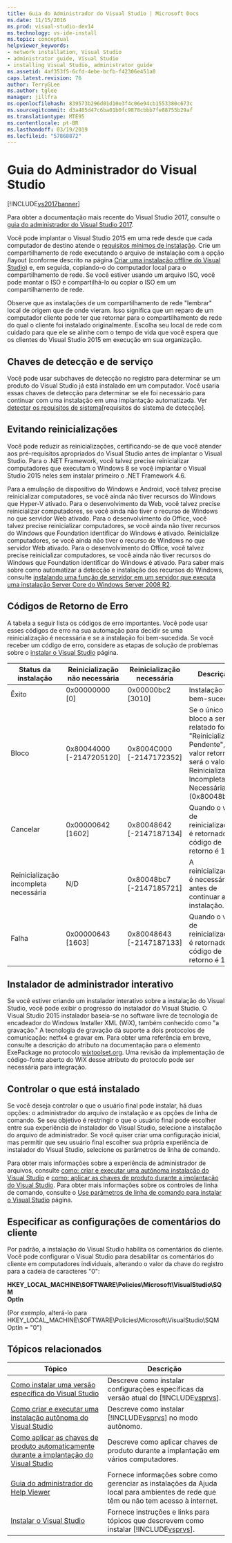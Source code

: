 ```yaml
---
title: Guia do Administrador do Visual Studio | Microsoft Docs
ms.date: 11/15/2016
ms.prod: visual-studio-dev14
ms.technology: vs-ide-install
ms.topic: conceptual
helpviewer_keywords:
- network installation, Visual Studio
- administrator guide, Visual Studio
- installing Visual Studio, administrator guide
ms.assetid: 4af353f5-6cfd-4ebe-bcfb-f42306e451a0
caps.latest.revision: 76
author: TerryGLee
ms.author: tglee
manager: jillfra
ms.openlocfilehash: 839573b296d01d10e3f4c06e94cb1553380c673c
ms.sourcegitcommit: d3a485d47c6ba01b0fc9878cbbb7fe88755b29af
ms.translationtype: MTE95
ms.contentlocale: pt-BR
ms.lasthandoff: 03/19/2019
ms.locfileid: "57868872"
---
```

# <a name="visual-studio-administrator-guide"></a>Guia do Administrador do Visual Studio
[!INCLUDE[vs2017banner](../includes/vs2017banner.md)]

Para obter a documentação mais recente do Visual Studio 2017, consulte o [guia do administrador do Visual Studio 2017](/visualstudio/install/visual-studio-administrator-guide).

Você pode implantar o Visual Studio 2015 em uma rede desde que cada computador de destino atende o [requisitos mínimos de instalação](https://visualstudio.microsoft.com/vs/older-downloads/). Crie um compartilhamento de rede executando o arquivo de instalação com a opção /layout (conforme descrito na página [Criar uma instalação offline do Visual Studio](../install/create-an-offline-installation-of-visual-studio.md)) e, em seguida, copiando-o do computador local para o compartilhamento de rede. Se você estiver usando um arquivo ISO, você pode montar o ISO e compartilhá-lo ou copiar o ISO em um compartilhamento de rede.  
  
 Observe que as instalações de um compartilhamento de rede "lembrar" local de origem que de onde vieram. Isso significa que um reparo de um computador cliente pode ter que retornar para o compartilhamento de rede do qual o cliente foi instalado originalmente. Escolha seu local de rede com cuidado para que ele se alinhe com o tempo de vida que você espera que os clientes do Visual Studio 2015 em execução em sua organização.  
  
## <a name="detection-and-servicing-keys"></a>Chaves de detecção e de serviço  
 Você pode usar subchaves de detecção no registro para determinar se um produto do Visual Studio já está instalado em um computador. Você usaria essas chaves de detecção para determinar se ele foi necessário para continuar com uma instalação em uma implantação automatizada.  Ver [detectar os requisitos de sistema](../extensibility/internals/detecting-system-requirements.md)[requisitos do sistema de detecção].  
  
## <a name="avoiding-reboots"></a>Evitando reinicializações  
 Você pode reduzir as reinicializações, certificando-se de que você atender aos pré-requisitos apropriados do Visual Studio antes de implantar o Visual Studio. Para o .NET Framework, você talvez precise reinicializar computadores que executam o Windows 8 se você implantar o Visual Studio 2015 neles sem instalar primeiro o .NET Framework 4.6.  
  
 Para a emulação de dispositivo do Windows e Android, você talvez precise reinicializar computadores, se você ainda não tiver recursos do Windows que Hyper-V ativado. Para o desenvolvimento da Web, você talvez precise reinicializar computadores, se você ainda não tiver o recurso de Windows no que servidor Web ativado. Para o desenvolvimento do Office, você talvez precise reinicializar computadores, se você ainda não tiver recursos do Windows que Foundation identificar do Windows é ativado. Reinicialize computadores, se você ainda não tiver o recurso de Windows no que servidor Web ativado. Para o desenvolvimento do Office, você talvez precise reinicializar computadores, se você ainda não tiver recursos do Windows que Foundation identificar do Windows é ativado. Para saber mais sobre como automatizar a detecção e instalação dos recursos do Windows, consulte [instalando uma função de servidor em um servidor que executa uma instalação Server Core do Windows Server 2008 R2](https://technet.microsoft.com/library/ee441260(v=ws.10).aspx).  
  
## <a name="error-return-codes"></a>Códigos de Retorno de Erro  
 A tabela a seguir lista os códigos de erro importantes. Você pode usar esses códigos de erro na sua automação para decidir se uma reinicialização é necessária e se a instalação foi bem-sucedida. Se você receber um código de erro, considere as etapas de solução de problemas sobre o [instalar o Visual Studio](../install/install-visual-studio-2015.md) página.  
  
|Status da instalação|Reinicialização não necessária|Reinicialização necessária|Descrição|  
|------------------|--------------------------|----------------------|-----------------|  
|Êxito|0x00000000 [0]|0x00000bc2 [3010]|Instalação bem-sucedida.|  
|Bloco|0x80044000 [-2147205120]|0x8004C000 [-2147172352]|Se o único bloco a ser relatado for "Reinicialização Pendente", o valor retornado será o valor Reinicialização Incompleta Necessária (0x80048bc7).|  
|Cancelar|0x00000642 [1602]|0x80048642 [-2147187134]|Quando o valor de reinicialização é retornado, o código de retorno é 1602.|  
|Reinicialização incompleta necessária|N/D|0x80048bc7 [-2147185721]|A reinicialização é necessária antes de continuar a instalação.|  
|Falha|0x00000643 [1603]|0x80048643 [-2147187133]|Quando o valor de reinicialização é retornado, o código de retorno é 1603.|  
  
## <a name="interactive-administrator-installer"></a>Instalador de administrador interativo  
 Se você estiver criando um instalador interativo sobre a instalação do Visual Studio, você pode exibir o progresso do instalador do Visual Studio. O Visual Studio 2015 instalador baseia-se no software livre de tecnologia de encadeador do Windows Installer XML (WiX), também conhecido como "a gravação." A tecnologia de gravação dá suporte a dois protocolos de comunicação: netfx4 e gravar em. Para obter uma referência em breve, consulte a descrição do atributo na documentação para o elemento ExePackage no protocolo [wixtoolset.org](http://wixtoolset.org/). Uma revisão da implementação de código-fonte aberto do WiX desse atributo do protocolo pode ser necessária para integração.  
  
## <a name="controlling-what-is-installed"></a>Controlar o que está instalado  
 Se você deseja controlar o que o usuário final pode instalar, há duas opções: o administrador do arquivo de instalação e as opções de linha de comando. Se seu objetivo é restringir o que o usuário final pode escolher entre sua experiência de instalador do Visual Studio, selecione a instalação do arquivo de administrador. Se você quiser criar uma configuração inicial, mas permitir que seu usuário final escolher sua própria experiência de instalador do Visual Studio, selecione os parâmetros de linha de comando.  
  
 Para obter mais informações sobre a experiência de administrador de arquivos, consulte [como: criar e executar uma autônoma instalação do Visual Studio](../install/how-to-create-and-run-an-unattended-installation-of-visual-studio.md) e [como: aplicar as chaves de produto durante a implantação do Visual Studio](../install/how-to-automatically-apply-product-keys-when-deploying-visual-studio.md).  Para obter mais informações sobre os controles de linha de comando, consulte o [Use parâmetros de linha de comando para instalar o Visual Studio](../install/use-command-line-parameters-to-install-visual-studio.md) página.  
  
## <a name="specifying-customer-feedback-settings"></a>Especificar as configurações de comentários do cliente  
 Por padrão, a instalação do Visual Studio habilita os comentários do cliente. Você pode configurar o Visual Studio para desabilitar os comentários do cliente em computadores individuais, alterando o valor da chave do registro para a cadeia de caracteres "0":  
  
 **HKEY_LOCAL_MACHINE\SOFTWARE\Policies\Microsoft\VisualStudio\SQM**  
**OptIn**  
  
 (Por exemplo, alterá-lo para HKEY_LOCAL_MACHINE\SOFTWARE\Policies\Microsoft\VisualStudio\SQM OptIn = "0")  
  
## <a name="related-topics"></a>Tópicos relacionados  
  
|Tópico|Descrição|  
|-----------|-----------------|  
|[Como instalar uma versão específica do Visual Studio](../install/how-to-install-a-specific-release-of-visual-studio.md)|Descreve como instalar configurações específicas da versão atual do [!INCLUDE[vsprvs](../includes/vsprvs-md.md)].|  
|[Como criar e executar uma instalação autônoma do Visual Studio](../install/how-to-create-and-run-an-unattended-installation-of-visual-studio.md)|Descreve como instalar [!INCLUDE[vsprvs](../includes/vsprvs-md.md)] no modo autônomo.|  
|[Como aplicar as chaves de produto automaticamente durante a implantação do Visual Studio](../install/how-to-automatically-apply-product-keys-when-deploying-visual-studio.md)|Descreve como aplicar chaves de produto durante a implantação em vários computadores.|  
|[Guia do administrador do Help Viewer](../ide/help-viewer-administrator-guide.md)|Fornece informações sobre como gerenciar as instalações da Ajuda local para ambientes de rede que têm ou não tem acesso à internet.|  
|[Instalar o Visual Studio](../install/install-visual-studio-2015.md)|Fornece instruções e links para tópicos que descrevem como instalar [!INCLUDE[vsprvs](../includes/vsprvs-md.md)].|